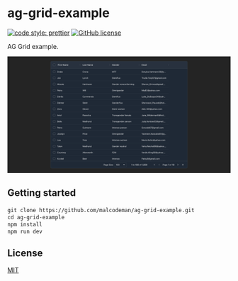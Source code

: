 # ag-grid-example

[![code style: prettier](https://img.shields.io/badge/code_style-prettier-ff69b4.svg)](https://github.com/prettier/prettier)
[![GitHub license](https://img.shields.io/badge/license-MIT-blue.svg)](https://github.com/malcodeman/ag-grid-example/blob/master/LICENSE)

AG Grid example.

![Screenshot](readme/screenshot.png)

## Getting started

```
git clone https://github.com/malcodeman/ag-grid-example.git
cd ag-grid-example
npm install
npm run dev
```

## License

[MIT](./LICENSE)
